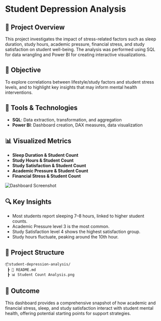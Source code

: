 # Student Depression Analysis

## 📌 Project Overview
This project investigates the impact of stress-related factors such as sleep duration, study hours, academic pressure, financial stress, and study satisfaction on student well-being. The analysis was performed using SQL for data wrangling and Power BI for creating interactive visualizations.

## 🎯 Objective
To explore correlations between lifestyle/study factors and student stress levels, and to highlight key insights that may inform mental health interventions.

## 🧰 Tools & Technologies
- **SQL**: Data extraction, transformation, and aggregation
- **Power BI**: Dashboard creation, DAX measures, data visualization

## 📊 Visualized Metrics
- **Sleep Duration & Student Count**
- **Study Hours & Student Count**
- **Study Satisfaction & Student Count**
- **Academic Pressure & Student Count**
- **Financial Stress & Student Count**

![Dashboard Screenshot](Student%20Count%20Analysis.png)

## 🔍 Key Insights
- Most students report sleeping 7–8 hours, linked to higher student counts.
- Academic Pressure level 3 is the most common.
- Study Satisfaction level 4 shows the highest satisfaction group.
- Study hours fluctuate, peaking around the 10th hour.

## 📁 Project Structure
```
📦student-depression-analysis/
 ┣ 📄 README.md
 ┣ 📊 Student Count Analysis.png
```

## 🚀 Outcome
This dashboard provides a comprehensive snapshot of how academic and financial stress, sleep, and study satisfaction interact with student mental health, offering potential starting points for support strategies.

